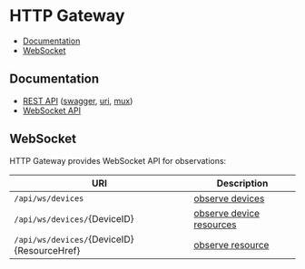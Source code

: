 # HTTP Gateway

- [Documentation](#documentation)
- [WebSocket](#websocket)

## Documentation
- [REST API](https://petstore.swagger.io/?url=) ([swagger](/swagger.yaml), [uri](/uri/uri.go), [mux](/service/httpApi.go))
- [WebSocket API](#websocket)

## WebSocket

HTTP Gateway provides WebSocket API for observations:

| URI                                                       | Description                                                     |
| ---                                                       | ---                                                             |
| `/api/ws/devices`                                         | [observe devices](/service/observeDevices_test.go)                   |
| `/api/ws/devices/`{DeviceID}                              | [observe device resources](/service/observeDeviceResources_test.go)  |
| `/api/ws/devices/`{DeviceID}{ResourceHref}                | [observe resource](/service/observeResource_test.go)                 |

